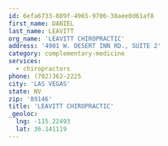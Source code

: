 ```yaml
---
id: 6efa6733-809f-4965-9706-38aee0d61af8
first_name: DANIEL
last_name: LEAVITT
org_name: 'LEAVITT CHIROPRACTIC'
address: '4901 W. DESERT INN RD., SUITE 2'
category: complementary-medicine
services:
  - chiropractors
phone: (702)362-2225
city: 'LAS VEGAS'
state: NV
zip: '89146'
title: 'LEAVITT CHIROPRACTIC'
_geoloc:
  lng: -115.22493
  lat: 36.141119
---
```

